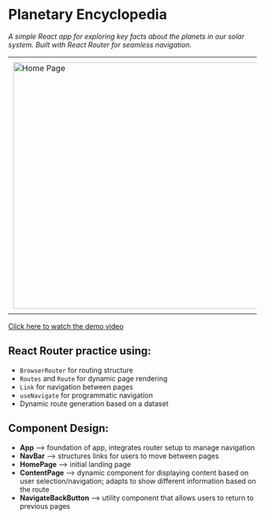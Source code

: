 # Planetary Encyclopedia

_A simple React app for exploring key facts about the planets in our solar system. Built with React Router for seamless navigation._

<table>
  <tr>
    <td style="padding: 10px;">
      <img src="https://drive.google.com/uc?export=view&id=1KbXDzlv3u7vkNZtJTWtgbWk6egjcKYpF" alt="Home Page" width="500px" />
    </td>
        <td style="padding: 10px;">
      <img src="https://drive.google.com/uc?export=view&id=1gChSWVgXaTLi1IfObqD3vxoDWuoRW47_" alt="Venus Page" width="500px" />
    </td>
  </tr>
</table>

[Click here to watch the demo video](https://drive.google.com/file/d/1vWNKsYjl3ivx3iFnuM3GfEujLvmXu42H/view?usp=drive_link)

## React Router practice using:

- `BrowserRouter` for routing structure
- `Routes` and `Route` for dynamic page rendering
- `Link` for navigation between pages
- `useNavigate` for programmatic navigation
- Dynamic route generation based on a dataset

## Component Design:

- **App** --> foundation of app, integrates router setup to manage navigation
- **NavBar** --> structures links for users to move between pages
- **HomePage** --> initial landing page
- **ContentPage** --> dynamic component for displaying content based on user selection/navigation; adapts to show different information based on the route
- **NavigateBackButton** --> utility component that allows users to return to previous pages
